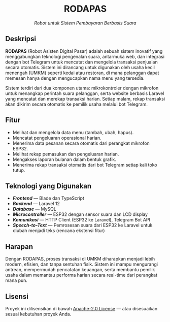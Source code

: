 <h1 align="center">RODAPAS</h1>
<p align="center">
<em>Robot untuk Sistem Pembayaran Berbasis Suara</em>
</p>

## Deskripsi

**RODAPAS** (Robot Asisten Digital Pasar) adalah sebuah sistem inovatif yang menggabungkan teknologi pengenalan suara, antarmuka web, dan integrasi dengan bot Telegram untuk mencatat dan mengelola transaksi penjualan secara otomatis. Sistem ini dirancang untuk digunakan oleh usaha kecil menengah (UMKM) seperti kedai atau restoran, di mana pelanggan dapat memesan hanya dengan mengucapkan nama menu yang tersedia.

Sistem terdiri dari dua komponen utama: mikrokontroler dengan mikrofon untuk menangkap perintah suara pelanggan, serta website berbasis Laravel yang mencatat dan merekap transaksi harian. Setiap malam, rekap transaksi akan dikirim secara otomatis ke pemilik usaha melalui bot Telegram.

## Fitur

- Melihat dan mengelola data menu (tambah, ubah, hapus).
- Mencatat pengeluaran operasional harian.
- Menerima data pesanan secara otomatis dari perangkat mikrofon ESP32.
- Melihat rekap pemasukan dan pengeluaran harian.
- Mengakses laporan bulanan dalam bentuk grafik.
- Menerima rekap transaksi otomatis dari bot Telegram setiap kali toko tutup.

## Teknologi yang Digunakan

- **_Frontend_** — Blade dan TypeScript
- **_Backend_** — Laravel 12
- **_Database_** — MySQL
- **_Microcontroller_** — ESP32 dengan sensor suara dan LCD display
- **_Komunikasi_** — HTTP Client (ESP32 ke Laravel), Telegram Bot API
- **_Speech-to-Text_** — Pemrosesan suara dari ESP32 ke Laravel untuk diubah menjadi teks (rencana ekstensi fitur)

## Harapan

Dengan RODAPAS, proses transaksi di UMKM diharapkan menjadi lebih modern, efisien, dan tanpa sentuhan fisik. Sistem ini mampu mengurangi antrean, mempermudah pencatatan keuangan, serta membantu pemilik usaha dalam memantau performa harian secara real-time dari perangkat mana pun.

## Lisensi

Proyek ini dilisensikan di bawah [Apache-2.0 License](https://github.com/a6iyyu/rodapas/blob/main/LICENSE) — atau disesuaikan sesuai kebutuhan proyek Anda.